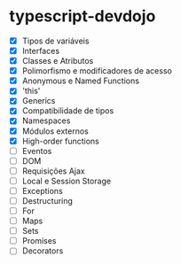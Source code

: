 # typescript-devdojo

- [x] Tipos de variáveis
- [x] Interfaces
- [x] Classes e Atributos
- [x] Polimorfismo e modificadores de acesso
- [x] Anonymous e Named Functions
- [x] 'this'
- [x] Generics
- [x] Compatibilidade de tipos
- [x] Namespaces
- [x] Módulos externos
- [x] High-order functions
- [ ] Eventos
- [ ] DOM
- [ ] Requisições Ajax
- [ ] Local e Session Storage
- [ ] Exceptions
- [ ] Destructuring
- [ ] For
- [ ] Maps
- [ ] Sets
- [ ] Promises
- [ ] Decorators
